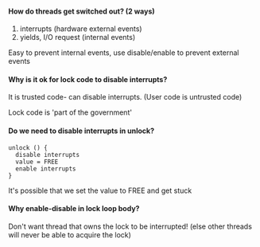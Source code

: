 #### How do threads get switched out? (2 ways)
1. interrupts (hardware external events)
2. yields, I/O request (internal events)

Easy to prevent internal events, use disable/enable to prevent external events

#### Why is it ok for lock code to disable interrupts?

It is trusted code- can disable interrupts. (User code is untrusted code)

Lock code is 'part of the government'

#### Do we need to disable interrupts in unlock?

```
unlock () {
  disable interrupts
  value = FREE
  enable interrupts
}
```

It's possible that we set the value to FREE and get stuck

#### Why enable-disable in lock loop body?

Don't want thread that owns the lock to be interrupted! (else other threads will never be able to acquire the lock)

